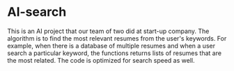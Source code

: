 # AI-search
This is an AI project that our team of two did at start-up company. The algorithm is to find the most relevant resumes from the user's keywords. For example, when there is a database of multiple resumes and when a user search a particular keyword, the functions returns lists of resumes that are the most related. The code is optimized for search speed as well. 

